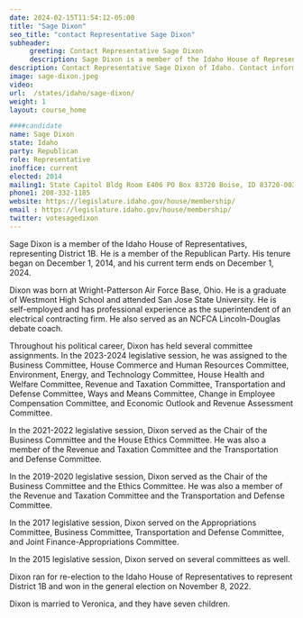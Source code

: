 ```yaml
---
date: 2024-02-15T11:54:12-05:00
title: "Sage Dixon"
seo_title: "contact Representative Sage Dixon"
subheader:
     greeting: Contact Representative Sage Dixon
     description: Sage Dixon is a member of the Idaho House of Representatives, representing District 1B. He is a member of the Republican Party. His tenure began on December 1, 2014, and his current term ends on December 1, 2024.
description: Contact Representative Sage Dixon of Idaho. Contact information for Sage Dixon includes email address, phone number, and mailing address.
image: sage-dixon.jpeg
video:
url:  /states/idaho/sage-dixon/
weight: 1
layout: course_home

####candidate
name: Sage Dixon
state: Idaho
party: Republican
role: Representative
inoffice: current
elected: 2014
mailing1: State Capitol Bldg Room E406 PO Box 83720 Boise, ID 83720-0038
phone1: 208-332-1185
website: https://legislature.idaho.gov/house/membership/
email : https://legislature.idaho.gov/house/membership/
twitter: votesagedixon
---
```


Sage Dixon is a member of the Idaho House of Representatives, representing District 1B. He is a member of the Republican Party. His tenure began on December 1, 2014, and his current term ends on December 1, 2024.

Dixon was born at Wright-Patterson Air Force Base, Ohio. He is a graduate of Westmont High School and attended San Jose State University. He is self-employed and has professional experience as the superintendent of an electrical contracting firm. He also served as an NCFCA Lincoln-Douglas debate coach.

Throughout his political career, Dixon has held several committee assignments. In the 2023-2024 legislative session, he was assigned to the Business Committee, House Commerce and Human Resources Committee, Environment, Energy, and Technology Committee, House Health and Welfare Committee, Revenue and Taxation Committee, Transportation and Defense Committee, Ways and Means Committee, Change in Employee Compensation Committee, and Economic Outlook and Revenue Assessment Committee.

In the 2021-2022 legislative session, Dixon served as the Chair of the Business Committee and the House Ethics Committee. He was also a member of the Revenue and Taxation Committee and the Transportation and Defense Committee.

In the 2019-2020 legislative session, Dixon served as the Chair of the Business Committee and the Ethics Committee. He was also a member of the Revenue and Taxation Committee and the Transportation and Defense Committee.

In the 2017 legislative session, Dixon served on the Appropriations Committee, Business Committee, Transportation and Defense Committee, and Joint Finance-Appropriations Committee.

In the 2015 legislative session, Dixon served on several committees as well.

Dixon ran for re-election to the Idaho House of Representatives to represent District 1B and won in the general election on November 8, 2022.

Dixon is married to Veronica, and they have seven children.
